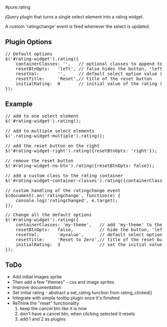 #pure.rating

jQuery plugin that turns a single select element into a rating widget.

A custom 'ratingchange' event is fired whenever the select is updated.


## Plugin Options
<pre>
// Default options
$('#rating-widget').rating({
	containerClasses: '',	// optional classes to append to the container
	resetBtnOpts:	'left',	// false hides the button, 'left' or 'right' sets the position of the button
	resetVal:		'',		// default select option value (usually '' - an empty string)
	resetTitle:		'Reset',// title of the reset button
	initialRating:	0		// initial value of the rating (not yet implemented)
});
</pre>


## Example
<pre>
// add to one select element
$('#rating-widget').rating();

// add to multiple select elements
$('.rating-widget-multiple').rating();

// add the reset button on the right
$('#rating-widget-right').rating({resetBtnOpts: 'right'});

// remove the reset button
$('#rating-widget-no-btn').rating({resetBtnOpts: false});

// add a custom class to the rating container
$('#rating-widget-container-classes').rating({containerClasses: 'my-star-widget'});

// custom handling of the ratingchange event
$(document).on('ratingchange', function(e) {
	console.log('ratingchanged', e.target);
});
</pre>

<pre>
// Change all the default options
$('#rating-widget').rating({
	containerClasses: 'my-theme',	// add 'my-theme' to the rating container
	resetBtnOpts:	false,			// hide the button, 'left' or 'right' sets the position of the button
	resetVal:		'myvalue',		// default select option value (usually '' - an empty string)
	resetTitle:		'Reset to Zero',// title of the reset button
	initialRating:	3				// set the initial value to 3 (not yet implemented)
});
</pre>


## ToDo

* Add initial images sprite
* Then add a few "themes" - css and image sprites
* Improve documentation
* Set initial rating - abstract a set_rating function from rating_clicked()
* Integrate with simple tooltip plugin once it's finished
* ReThink the "reset" functionality
	1. keep the cancel btn like it is now
	2. don't have a cancel btn, when clicking selected it resets
	3. add 1 and 2 as plugins
